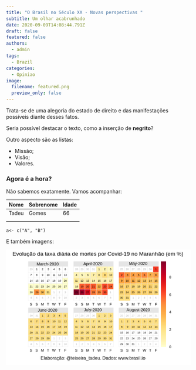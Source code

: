 ```yaml
---
title: "O Brasil no Século XX - Novas perspectivas "
subtitle: Um olhar acabrunhado
date: 2020-09-09T14:08:44.791Z
draft: false
featured: false
authors:
  - admin
tags:
  - Brazil
categories:
  - Opiniao
image:
  filename: featured.png
  preview_only: false
---
```

Trata-se de uma alegoria do estado de direito e das manifestações possíveis diante desses fatos. 

Seria possível destacar o texto, como a inserção de **negrito**? 

Outro aspecto são as listas: 

* Missão;
* Visão; 
* Valores. 

### Agora é a hora?

Não sabemos exatamente. Vamos acompanhar: 

| Nome  | Sobrenome | Idade |
| ----- | --------- | ----- |
| Tadeu | Gomes     | 66    |
|       |           |       |
|       |           |       |

`a<- c("A", "B")`

E também imagens: 

![teste](Rplot01.png)